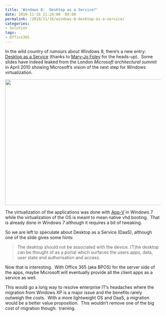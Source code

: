 ```yaml
---
title: 'Windows 8:  Desktop as a Service?'
date: 2010-11-16 21:24:00 -05:00
permalink: /2010/11/16/windows-8-desktop-as-a-service/
categories:
- Solution
tags:
- Office365
---
```

<p>In the wild country of rumours about Windows 8, there’s a new entry:&#160; <a href="http://www.zdnet.com/blog/microsoft/windows-8-to-showcase-desktop-as-a-service/7975">Desktop as a Service</a> (thanks to <a href="http://www.zdnet.com/blog/microsoft">Mary-Jo Foley</a> for the heads-up).&#160; Some slides have indeed leaked from the London <em>Microsoft architectural summit</em> in April 2010 showing Microsoft’s vision of the next step for Windows virtualization.</p>  <p><img style="display:block;float:none;margin-left:auto;margin-right:auto;" src="http://i.zdnet.com/blogs/desktop-as-a-service-in-win-next.png?tag=mantle_skin;content" width="626" height="407" /></p>  <p>The virtualization of the applications was done with <a href="http://www.microsoft.com/systemcenter/appv/default.mspx">App-V</a> in Windows 7 while the virtualization of the OS is meant to mean native vhd booting.&#160; That is already done in Windows 7 although it requires a bit of tweaking.</p>  <p>So we are left to speculate about Desktop as a Service (DaaS), although one of the slide gives some hints:</p>  <blockquote>   <p>The desktop should not be associated with the device. (T)he desktop can be thought of as a portal which surfaces the users apps, data, user state and authorisation and access.</p> </blockquote>  <p>Now that is interesting.&#160; With Office 365 (aka BPOS) for the server side of the apps, maybe Microsoft will eventually provide all the client apps as a service as well.</p>  <p>This would go a long way to resolve enterprise IT’s headaches where the migration from Windows XP is a major issue and the benefits rarely outweigh the costs.&#160; With a more lightweight OS and DaaS, a migration would be a better value proposition.&#160; This wouldn’t remove one of the big cost of migration though:&#160; training.</p>